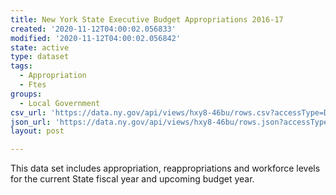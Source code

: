 ```yaml
---
title: New York State Executive Budget Appropriations 2016-17
created: '2020-11-12T04:00:02.056833'
modified: '2020-11-12T04:00:02.056842'
state: active
type: dataset
tags:
  - Appropriation
  - Ftes
groups:
  - Local Government
csv_url: 'https://data.ny.gov/api/views/hxy8-46bu/rows.csv?accessType=DOWNLOAD'
json_url: 'https://data.ny.gov/api/views/hxy8-46bu/rows.json?accessType=DOWNLOAD'
layout: post

---
```

This data set includes appropriation, reappropriations and workforce levels for the current State fiscal year and upcoming budget year.
